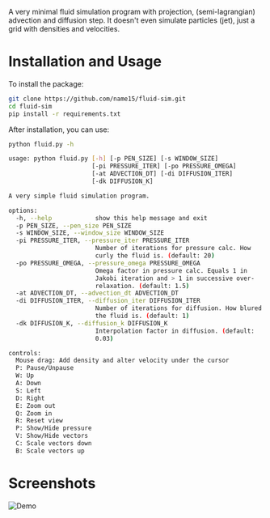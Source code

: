A very minimal fluid simulation program with projection, (semi-lagrangian) advection and diffusion step. It doesn't even simulate particles (jet), just a grid with densities and velocities.

# Installation and Usage
To install the package:
```bash
git clone https://github.com/name15/fluid-sim.git
cd fluid-sim
pip install -r requirements.txt
```

After installation, you can use:
```bash
python fluid.py -h

usage: python fluid.py [-h] [-p PEN_SIZE] [-s WINDOW_SIZE]
                       [-pi PRESSURE_ITER] [-po PRESSURE_OMEGA]
                       [-at ADVECTION_DT] [-di DIFFUSION_ITER]
                       [-dk DIFFUSION_K]

A very simple fluid simulation program.

options:
  -h, --help            show this help message and exit
  -p PEN_SIZE, --pen_size PEN_SIZE
  -s WINDOW_SIZE, --window_size WINDOW_SIZE
  -pi PRESSURE_ITER, --pressure_iter PRESSURE_ITER
                        Number of iterations for pressure calc. How     
                        curly the fluid is. (default: 20)
  -po PRESSURE_OMEGA, --pressure_omega PRESSURE_OMEGA
                        Omega factor in pressure calc. Equals 1 in      
                        Jakobi iteration and > 1 in successive over-    
                        relaxation. (default: 1.5)
  -at ADVECTION_DT, --advection_dt ADVECTION_DT
  -di DIFFUSION_ITER, --diffusion_iter DIFFUSION_ITER
                        Number of iterations for diffusion. How blured  
                        the fluid is. (default: 1)
  -dk DIFFUSION_K, --diffusion_k DIFFUSION_K
                        Interpolation factor in diffusion. (default:    
                        0.03)

controls:
  Mouse drag: Add density and alter velocity under the cursor
  P: Pause/Unpause
  W: Up
  A: Down
  S: Left
  D: Right
  E: Zoom out
  Q: Zoom in
  R: Reset view
  P: Show/Hide pressure
  V: Show/Hide vectors
  C: Scale vectors down
  B: Scale vectors up
```

# Screenshots
![Demo](https://github.com/name15/fluid-sim/blob/71fbee917cf9edd4222cde6940b47b0e7533c333/demo.gif)
